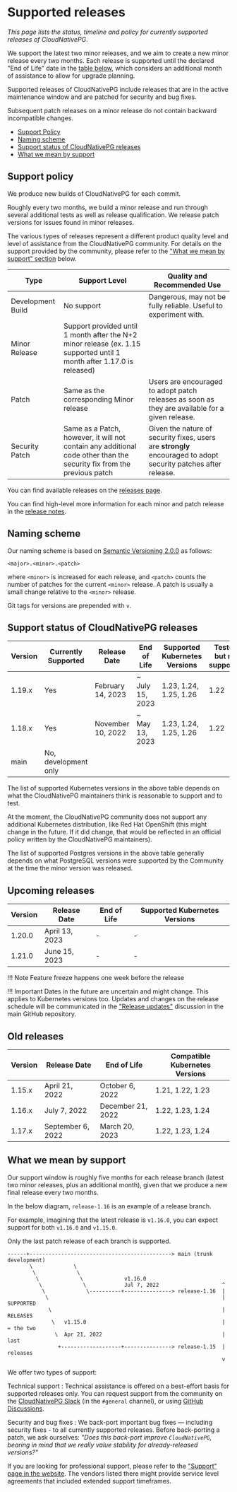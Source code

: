 # Supported releases

<!-- Inspired by https://github.com/istio/istio.io/blob/933b896c/content/en/docs/releases/supported-releases/index.md -->
<!-- Inspired by https://github.com/cert-manager/website/blob/009c5e41/content/docs/installation/supported-releases.md -->

*This page lists the status, timeline and policy for currently supported
releases of CloudNativePG*.

We support the latest two minor releases, and we aim to create a new minor
release every two months. Each release is supported until the declared
"End of Life" date in the [table below](#support-status-of-cloudnativepg-releases),
which considers an additional month of assistance to allow for upgrade
planning.

Supported releases of CloudNativePG include releases that are in the active
maintenance window and are patched for security and bug fixes.

Subsequent patch releases on a minor release do not contain backward
incompatible changes.

* [Support Policy](#support-policy)
* [Naming scheme](#naming-scheme)
* [Support status of CloudNativePG releases](#support-status-of-cloudnativepg-releases)
* [What we mean by support](#what-we-mean-by-support)

## Support policy

We produce new builds of CloudNativePG for each commit.

Roughly every two months, we build a minor release and run through several
additional tests as well as release qualification. We release patch versions
for issues found in minor releases.

The various types of releases represent a different product quality level and
level of assistance from the CloudNativePG community.
For details on the support provided by the community, please refer to the
["What we mean by support" section](#what-we-mean-by-support) below.

| Type              | Support Level                                                                                                         | Quality and Recommended Use                                                                                    |
|-------------------|-----------------------------------------------------------------------------------------------------------------------|----------------------------------------------------------------------------------------------------------------|
| Development Build | No support                                                                                                            | Dangerous, may not be fully reliable. Useful to experiment with.                                               |
| Minor Release     | Support provided until 1 month after the N+2 minor release (ex. 1.15 supported until 1 month after 1.17.0 is released)|
| Patch             | Same as the corresponding Minor release                                                                               | Users are encouraged to adopt patch releases as soon as they are available for a given release.                |
| Security Patch    | Same as a Patch, however, it will not contain any additional code other than the security fix from the previous patch | Given the nature of security fixes, users are **strongly** encouraged to adopt security patches after release. |

You can find available releases on the [releases page](https://github.com/cloudnative-pg/cloudnative-pg/releases).

You can find high-level more information for each minor and patch release in the [release notes](release_notes.md).

## Naming scheme

Our naming scheme is based on [Semantic Versioning 2.0.0](https://semver.org/)
as follows:

```
<major>.<minor>.<patch>
```

where `<minor>` is increased for each release, and `<patch>` counts the number of patches for the
current `<minor>` release. A patch is usually a small change relative to the `<minor>` release.

Git tags for versions are prepended with `v`.

## Support status of CloudNativePG releases

| Version         | Currently Supported  | Release Date      | End of Life              | Supported Kubernetes Versions | Tested, but not supported | Supported Postgres Versions |
|-----------------|----------------------|-------------------|--------------------------|-------------------------------|---------------------------|-----------------------------|
| 1.19.x          | Yes                  | February 14, 2023 | ~ July 15, 2023          | 1.23, 1.24, 1.25, 1.26        | 1.22                      | 11 - 15                     |
| 1.18.x          | Yes                  | November 10, 2022 | ~ May 13, 2023           | 1.23, 1.24, 1.25, 1.26        | 1.22                      | 10 - 15                     |
| main            | No, development only |                   |                          |                               |                           | 11 - 15                     |

The list of supported Kubernetes versions in the above table depends on what
the CloudNativePG maintainers think is reasonable to support and to test.

At the moment, the CloudNativePG community does not support any additional
Kubernetes distribution, like Red Hat OpenShift (this might change in the
future. If it did change, that would be reflected in an official policy written
by the CloudNativePG maintainers).

The list of supported Postgres versions in the above table generally depends on
what PostgreSQL versions were supported by the Community at the time the minor
version was released.

## Upcoming releases

| Version         | Release Date     | End of Life               | Supported Kubernetes Versions |
|-----------------|------------------|---------------------------|-------------------------------|
| 1.20.0          | April 13, 2023   | -                         | -                             |
| 1.21.0          | June 15, 2023    | -                         | -                             |

!!! Note
    Feature freeze happens one week before the release

!!! Important
    Dates in the future are uncertain and might change. This applies to Kubernetes versions too.
    Updates and changes on the release schedule will be communicated in the
    ["Release updates"](https://github.com/cloudnative-pg/cloudnative-pg/discussions/categories/release-updates)
    discussion in the main GitHub repository.

## Old releases

| Version         | Release Date      | End of Life              | Compatible Kubernetes Versions |
|-----------------|-------------------|--------------------------|--------------------------------|
| 1.15.x          | April 21, 2022    | October 6, 2022          | 1.21, 1.22, 1.23               |
| 1.16.x          | July 7, 2022      | December 21, 2022        | 1.22, 1.23, 1.24               |
| 1.17.x          | September 6, 2022 | March 20, 2023           | 1.22, 1.23, 1.24               |

## What we mean by support

Our support window is roughly five months for each release branch (latest two
minor releases, plus an additional month), given that we produce a new final
release every two months.

In the below diagram, `release-1.16` is an example of a release branch.

For example, imagining that the latest release is `v1.16.0`, you can expect
support for both `v1.16.0` and `v1.15.0`.

Only the last patch release of each branch is supported.

```diagram
------+---------------------------------------------> main (trunk development)
       \             \
        \             \
         \             \             v1.16.0
          \             \            Jul 7, 2022                    ^
           \             \----------+---------------> release-1.16  |
            \                                                       | SUPPORTED
             \                                                      | RELEASES
              \   v1.15.0                                           | = the two
               \  Apr 21, 2022                                      |   last
                +-------------------+---------------> release-1.15  |   releases
                                                                    v
```

We offer two types of support:

Technical support
:   Technical assistance is offered on a best-effort basis for supported
    releases only. You can request support from the community on the
    [CloudNativePG Slack](https://cloudnativepg.slack.com/) (in the `#general` channel),
    or using [GitHub Discussions](https://github.com/cloudnative-pg/cloudnative-pg/discussions).

Security and bug fixes
:   We back-port important bug fixes — including security fixes - to all
    currently supported releases. Before back-porting a patch, we ask ourselves:
    *"Does this back-port improve `CloudNativePG`, bearing in mind that we really
    value stability for already-released versions?"*

If you are looking for professional support, please refer to the
["Support" page in the website](https://cloudnative-pg.io/support/).
The vendors listed there might provide service level agreements that included
extended support timeframes.
